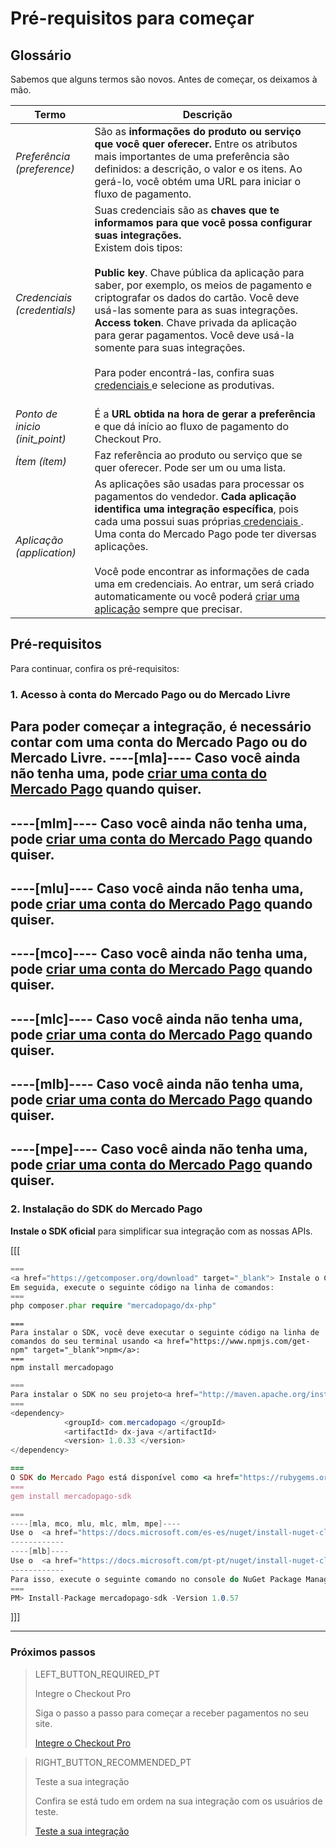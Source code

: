 # Pré-requisitos para começar


## Glossário

Sabemos que alguns termos são novos. Antes de começar, os deixamos à mão.

Termo | Descrição
------------ | -------------
_Preferência (preference)_ | São as **informações do produto ou serviço que você quer oferecer.** Entre os atributos mais importantes de uma preferência são definidos: a descrição, o valor e os itens. Ao gerá-lo, você obtém uma URL para iniciar o fluxo de pagamento.
_Credenciais (credentials)_ | Suas credenciais são as **chaves que te informamos para que você possa configurar suas integrações.**<br/>Existem dois tipos:<br/><br/>**Public key**. Chave pública da aplicação para saber, por exemplo, os meios de pagamento e criptografar os dados do cartão. Você deve usá-las somente para as suas integrações.<br/>**Access token**. Chave privada da aplicação para gerar pagamentos. Você deve usá-la somente para suas integrações.<br/><br/>Para poder encontrá-las, confira suas <a href="[FAKER][CREDENTIALS][URL]" target="_blank"> credenciais </a> e selecione as produtivas.<br/><br/>
_Ponto de inicio (init_point)_ | É a **URL obtida na hora de gerar a preferência**  e que dá início ao fluxo de pagamento do Checkout Pro.
_Ítem (ítem)_ | Faz referência ao produto ou serviço que se quer oferecer. Pode ser um ou uma lista.
_Aplicação (application)_ | As aplicações são usadas para processar os pagamentos do vendedor. **Cada aplicação identifica uma integração específica**, pois cada uma possui suas próprias<a href="[FAKER][CREDENTIALS][URL]" target="_blank"> credenciais </a>. Uma conta do Mercado Pago pode ter diversas aplicações.<br/><br/>Você pode encontrar as informações de cada uma em credenciais. Ao entrar, um será criado automaticamente ou você poderá <a href="https://applications.mercadopago.com/" target="_blank"> criar uma aplicação</a> sempre que precisar.

## Pré-requisitos

Para continuar, confira os pré-requisitos:

### 1. Acesso à conta do Mercado Pago ou do Mercado Livre
Para poder começar a integração, é necessário **contar com uma conta do Mercado Pago ou do Mercado Livre.**
----[mla]----
Caso você ainda não tenha uma, pode <a href="https://www.mercadopago.com.ar/" target="_blank"> criar uma conta do Mercado Pago</a> quando quiser.
------------
----[mlm]----
Caso você ainda não tenha uma, pode <a href="https://www.mercadopago.com.mx/" target="_blank"> criar uma conta do Mercado Pago</a> quando quiser.
------------
----[mlu]----
Caso você ainda não tenha uma, pode <a href="https://www.mercadopago.com.uy/" target="_blank"> criar uma conta do Mercado Pago</a> quando quiser.
------------
----[mco]----
Caso você ainda não tenha uma, pode <a href="https://www.mercadopago.com.co/" target="_blank"> criar uma conta do Mercado Pago</a> quando quiser.
------------
----[mlc]----
Caso você ainda não tenha uma, pode <a href="https://www.mercadopago.cl/" target="_blank"> criar uma conta do Mercado Pago</a> quando quiser.
------------
----[mlb]----
Caso você ainda não tenha uma, pode <a href="https://www.mercadopago.com.br/" target="_blank"> criar uma conta do Mercado Pago</a> quando quiser.
------------
----[mpe]----
Caso você ainda não tenha uma, pode <a href="https://www.mercadopago.com.pe/" target="_blank"> criar uma conta do Mercado Pago</a> quando quiser.
------------

### 2.  Instalação do SDK do Mercado Pago
**Instale o SDK oficial** para simplificar sua integração com as nossas APIs.

[[[
```php
===
<a href="https://getcomposer.org/download" target="_blank"> Instale o Composer </a> para usar o SDK.
Em seguida, execute o seguinte código na linha de comandos:
===
php composer.phar require "mercadopago/dx-php"
```
```node
===
Para instalar o SDK, você deve executar o seguinte código na linha de comandos do seu terminal usando <a href="https://www.npmjs.com/get-npm" target="_blank">npm</a>:
===
npm install mercadopago
```
```java
===
Para instalar o SDK no seu projeto<a href="http://maven.apache.org/install.html" target="_blank"> Maven </a> adicione a seguinte dependência no seu arquivo pom.xml e execute o 'maven install'.
===
<dependency>
            <groupId> com.mercadopago </groupId>
            <artifactId> dx-java </artifactId>
            <version> 1.0.33 </version>
</dependency>
```
```ruby
===
O SDK do Mercado Pago está disponível como <a href="https://rubygems.org/gems/mercadopago-sdk" target="_blank"> gema</a>, para instalá-la, você deve executar o seguinte código na linha de comandos:
===
gem install mercadopago-sdk
```
```csharp
===
----[mla, mco, mlu, mlc, mlm, mpe]----
Use o  <a href="https://docs.microsoft.com/es-es/nuget/install-nuget-client-tools" target="_blank"> NuGet</a> para instalar o SDK .NET do Mercado Pago.
------------
----[mlb]----
Use o  <a href="https://docs.microsoft.com/pt-pt/nuget/install-nuget-client-tools" target="_blank"> NuGet</a> para instalar o SDK .NET do Mercado Pago.
------------
Para isso, execute o seguinte comando no console do NuGet Package Manager:
===
PM> Install-Package mercadopago-sdk -Version 1.0.57
```
]]]

---

### Próximos passos

> LEFT_BUTTON_REQUIRED_PT
>
> Integre o Checkout Pro
>
> Siga o passo a passo para começar a receber pagamentos no seu site.
>
> [Integre o Checkout Pro](http://www.mercadopago.com.br/developers/pt/guides/payments/web-payment-checkout/integration/)

> RIGHT_BUTTON_RECOMMENDED_PT
>
> Teste a sua integração
>
> Confira se está tudo em ordem na sua integração com os usuários de teste.
>
> [Teste a sua integração](https://www.mercadopago.com.br/developers/pt/guides/payments/web-payment-checkout/test-integration/)
